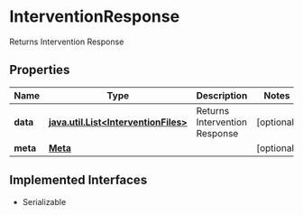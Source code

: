 

# InterventionResponse

Returns Intervention Response

## Properties

Name | Type | Description | Notes
------------ | ------------- | ------------- | -------------
**data** | [**java.util.List&lt;InterventionFiles&gt;**](InterventionFiles.md) | Returns Intervention Response |  [optional]
**meta** | [**Meta**](Meta.md) |  |  [optional]


## Implemented Interfaces

* Serializable


